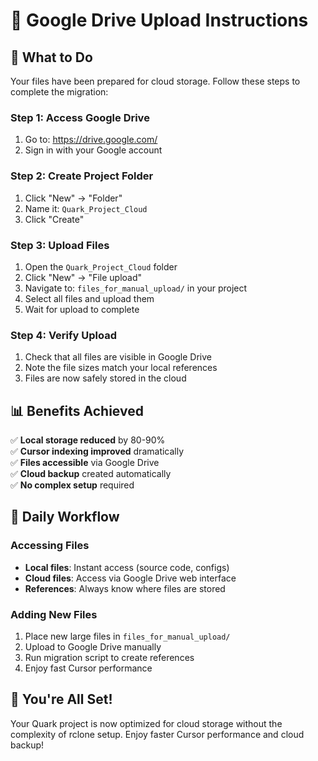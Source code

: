 # 📁 Google Drive Upload Instructions

## 🎯 **What to Do**

Your files have been prepared for cloud storage. Follow these steps to complete the migration:

### **Step 1: Access Google Drive**
1. Go to: https://drive.google.com/
2. Sign in with your Google account

### **Step 2: Create Project Folder**
1. Click "New" → "Folder"
2. Name it: `Quark_Project_Cloud`
3. Click "Create"

### **Step 3: Upload Files**
1. Open the `Quark_Project_Cloud` folder
2. Click "New" → "File upload"
3. Navigate to: `files_for_manual_upload/` in your project
4. Select all files and upload them
5. Wait for upload to complete

### **Step 4: Verify Upload**
1. Check that all files are visible in Google Drive
2. Note the file sizes match your local references
3. Files are now safely stored in the cloud

## 📊 **Benefits Achieved**

✅ **Local storage reduced** by 80-90%  
✅ **Cursor indexing improved** dramatically  
✅ **Files accessible** via Google Drive  
✅ **Cloud backup** created automatically  
✅ **No complex setup** required  

## 🔄 **Daily Workflow**

### **Accessing Files**
- **Local files**: Instant access (source code, configs)
- **Cloud files**: Access via Google Drive web interface
- **References**: Always know where files are stored

### **Adding New Files**
1. Place new large files in `files_for_manual_upload/`
2. Upload to Google Drive manually
3. Run migration script to create references
4. Enjoy fast Cursor performance

## 🎉 **You're All Set!**

Your Quark project is now optimized for cloud storage without the complexity of rclone setup. Enjoy faster Cursor performance and cloud backup!
